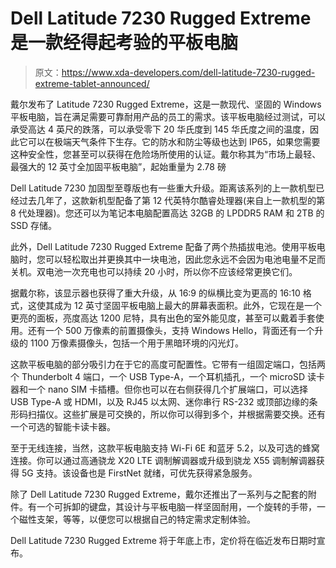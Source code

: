 # Dell Latitude 7230 Rugged Extreme 是一款经得起考验的平板电脑

> 原文：<https://www.xda-developers.com/dell-latitude-7230-rugged-extreme-tablet-announced/>

戴尔发布了 Latitude 7230 Rugged Extreme，这是一款现代、坚固的 Windows 平板电脑，旨在满足需要可靠耐用产品的员工的需求。该平板电脑经过测试，可以承受高达 4 英尺的跌落，可以承受零下 20 华氏度到 145 华氏度之间的温度，因此它可以在极端天气条件下生存。它的防水和防尘等级也达到 IP65，如果您需要这种安全性，您甚至可以获得在危险场所使用的认证。戴尔称其为“市场上最轻、最强大的 12 英寸全加固平板电脑”，起始重量为 2.78 磅

Dell Latitude 7230 加固型至尊版也有一些重大升级。距离该系列的上一款机型已经过去几年了，这款新机型配备了第 12 代英特尔酷睿处理器(来自上一款机型的第 8 代处理器)。您还可以为笔记本电脑配置高达 32GB 的 LPDDR5 RAM 和 2TB 的 SSD 存储。

此外，Dell Latitude 7230 Rugged Extreme 配备了两个热插拔电池。使用平板电脑时，您可以轻松取出并更换其中一块电池，因此您永远不会因为电池电量不足而关机。双电池一次充电也可以持续 20 小时，所以你不应该经常更换它们。

据戴尔称，该显示器也获得了重大升级，从 16:9 的纵横比变为更高的 16:10 格式，这使其成为 12 英寸坚固平板电脑上最大的屏幕表面积。此外，它现在是一个更亮的面板，亮度高达 1200 尼特，具有出色的室外能见度，甚至可以戴着手套使用。还有一个 500 万像素的前置摄像头，支持 Windows Hello，背面还有一个升级的 1100 万像素摄像头，包括一个用于黑暗环境的闪光灯。

这款平板电脑的部分吸引力在于它的高度可配置性。它带有一组固定端口，包括两个 Thunderbolt 4 端口，一个 USB Type-A，一个耳机插孔，一个 microSD 读卡器和一个 nano SIM 卡插槽。但你也可以在右侧获得几个扩展端口，可以选择 USB Type-A 或 HDMI，以及 RJ45 以太网、迷你串行 RS-232 或顶部边缘的条形码扫描仪。这些扩展是可交换的，所以你可以得到多个，并根据需要交换。还有一个可选的智能卡读卡器。

至于无线连接，当然，这款平板电脑支持 Wi-Fi 6E 和蓝牙 5.2，以及可选的蜂窝连接。你可以通过高通骁龙 X20 LTE 调制解调器或升级到骁龙 X55 调制解调器获得 5G 支持。该设备也是 FirstNet 就绪，可优先获得紧急服务。

除了 Dell Latitude 7230 Rugged Extreme，戴尔还推出了一系列与之配套的附件。有一个可拆卸的键盘，其设计与平板电脑一样坚固耐用，一个旋转的手带，一个磁性支架，等等，以便您可以根据自己的特定需求定制体验。

Dell Latitude 7230 Rugged Extreme 将于年底上市，定价将在临近发布日期时宣布。